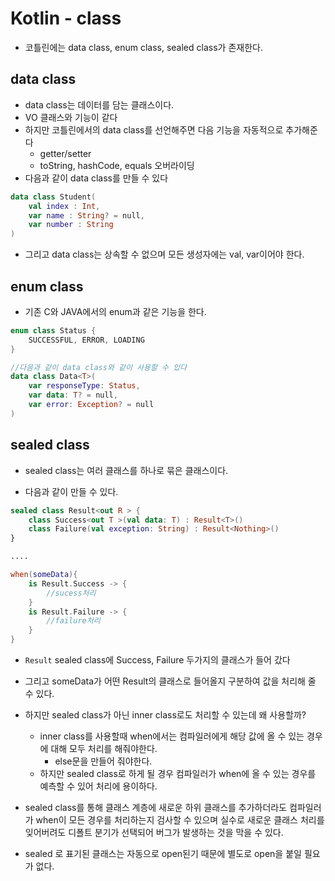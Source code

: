# Kotlin -  class

- 코틀린에는 data class, enum class, sealed class가 존재한다.

## data class

- data class는 데이터를 담는 클래스이다.
- VO 클래스와 기능이 같다
- 하지만 코틀린에서의 data class를 선언해주면 다음 기능을 자동적으로 추가해준다
  - getter/setter
  - toString, hashCode, equals 오버라이딩
- 다음과 같이 data class를 만들 수 있다

```kotlin
data class Student(
	val index : Int,
    var name : String? = null,
    var number : String
)
```

- 그리고 data class는 상속할 수 없으며 모든 생성자에는 val, var이어야 한다.

## enum class

- 기존 C와 JAVA에서의 enum과 같은 기능을 한다.

```kotlin
enum class Status { 
    SUCCESSFUL, ERROR, LOADING 
}

//다음과 같이 data class와 같이 사용할 수 있다
data class Data<T>(
    var responseType: Status,
    var data: T? = null,
    var error: Exception? = null
)
```

## sealed class

- sealed class는 여러 클래스를 하나로 묶은 클래스이다.

- 다음과 같이 만들 수 있다.

```kotlin
sealed class Result<out R > {
    class Success<out T >(val data: T) : Result<T>()
    class Failure(val exception: String) : Result<Nothing>()
}

....

when(someData){
	is Result.Success -> {
		//sucess처리
	}
	is Result.Failure -> {
        //failure처리
	}
}
```

- `Result` sealed class에 Success, Failure 두가지의 클래스가 들어 갔다
- 그리고 someData가 어떤 Result의 클래스로 들어올지 구분하여 값을 처리해 줄 수 있다.
- 하지만 sealed class가 아닌 inner class로도 처리할 수 있는데 왜 사용할까?
  - inner class를 사용할때 when에서는 컴파일러에게 해당 값에 올 수 있는 경우에 대해 모두 처리를 해줘야한다.
    - else문을 만들어 줘야한다.
  - 하지만 sealed class로 하게 될 경우 컴파일러가 when에 올 수 있는 경우를 예측할 수 있어 처리에 용이하다.

- sealed class를 통해 클래스 계층에 새로운 하위 클래스를 추가하더라도 컴파일러가 when이 모든 경우를 처리하는지 검사할 수 있으며 실수로 새로운 클래스 처리를 잊어버려도 디폴트 분기가 선택되어 버그가 발생하는 것을 막을 수 있다.
- sealed 로 표기된 클래스는 자동으로 open된기 때문에 별도로 open을 붙일 필요가 없다.